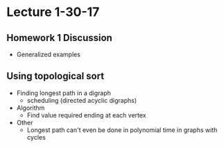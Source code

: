 # Lecture 1-30-17

## Homework 1 Discussion
- Generalized examples

## Using topological sort
- Finding longest path in a digraph
    - scheduling (directed acyclic digraphs)
- Algorithm
    - Find value required ending at each vertex
- Other
    - Longest path can't even be done in polynomial time in graphs with cycles